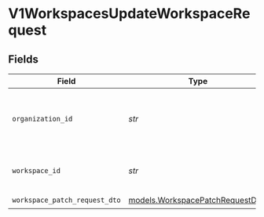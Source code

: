 # V1WorkspacesUpdateWorkspaceRequest


## Fields

| Field                                                                    | Type                                                                     | Required                                                                 | Description                                                              |
| ------------------------------------------------------------------------ | ------------------------------------------------------------------------ | ------------------------------------------------------------------------ | ------------------------------------------------------------------------ |
| `organization_id`                                                        | *str*                                                                    | :heavy_check_mark:                                                       | The <code>id</code> of the Organization that contains the Workspace.     |
| `workspace_id`                                                           | *str*                                                                    | :heavy_check_mark:                                                       | The <code>id</code> of the Workspace to update.                          |
| `workspace_patch_request_dto`                                            | [models.WorkspacePatchRequestDTO](../models/workspacepatchrequestdto.md) | :heavy_check_mark:                                                       | N/A                                                                      |